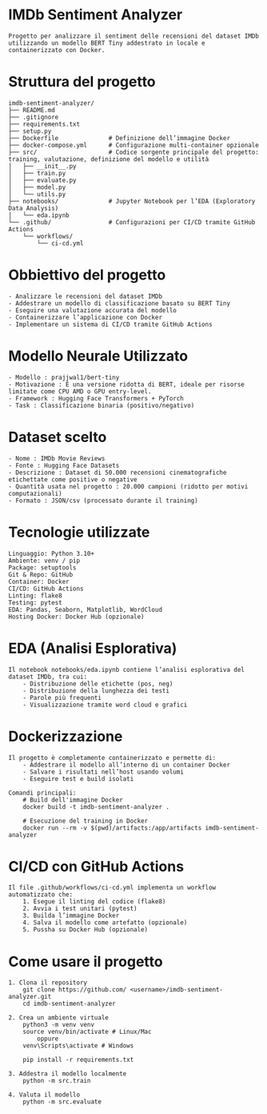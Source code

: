 # IMDb Sentiment Analyzer
    Progetto per analizzare il sentiment delle recensioni del dataset IMDb utilizzando un modello BERT Tiny addestrato in locale e containerizzato con Docker.

# Struttura del progetto
    imdb-sentiment-analyzer/
    ├── README.md
    ├── .gitignore
    ├── requirements.txt
    ├── setup.py
    ├── Dockerfile              # Definizione dell’immagine Docker
    ├── docker-compose.yml      # Configurazione multi-container opzionale
    ├── src/                    # Codice sorgente principale del progetto: training, valutazione, definizione del modello e utilità
    │   ├── __init__.py
    │   ├── train.py
    │   ├── evaluate.py
    │   ├── model.py
    │   └── utils.py
    ├── notebooks/              # Jupyter Notebook per l’EDA (Exploratory Data Analysis)
    │   └── eda.ipynb
    └── .github/                # Configurazioni per CI/CD tramite GitHub Actions
        └── workflows/
            └── ci-cd.yml

# Obbiettivo del progetto
    - Analizzare le recensioni del dataset IMDb
    - Addestrare un modello di classificazione basato su BERT Tiny
    - Eseguire una valutazione accurata del modello
    - Containerizzare l’applicazione con Docker
    - Implementare un sistema di CI/CD tramite GitHub Actions

# Modello Neurale Utilizzato
    - Modello : prajjwal1/bert-tiny
    - Motivazione : È una versione ridotta di BERT, ideale per risorse limitate come CPU AMD o GPU entry-level.
    - Framework : Hugging Face Transformers + PyTorch
    - Task : Classificazione binaria (positivo/negativo)

# Dataset scelto
    - Nome : IMDb Movie Reviews
    - Fonte : Hugging Face Datasets
    - Descrizione : Dataset di 50.000 recensioni cinematografiche etichettate come positive o negative
    - Quantità usata nel progetto : 20.000 campioni (ridotto per motivi computazionali)
    - Formato : JSON/csv (processato durante il training)

# Tecnologie utilizzate
    Linguaggio: Python 3.10+
    Ambiente: venv / pip
    Package: setuptools
    Git & Repo: GitHub
    Container: Docker
    CI/CD: GitHub Actions
    Linting: flake8
    Testing: pytest
    EDA: Pandas, Seaborn, Matplotlib, WordCloud
    Hosting Docker: Docker Hub (opzionale)

# EDA (Analisi Esplorativa)
    Il notebook notebooks/eda.ipynb contiene l’analisi esplorativa del dataset IMDb, tra cui:
        - Distribuzione delle etichette (pos, neg)
        - Distribuzione della lunghezza dei testi
        - Parole più frequenti
        - Visualizzazione tramite word cloud e grafici

# Dockerizzazione
    Il progetto è completamente containerizzato e permette di:
        - Addestrare il modello all’interno di un container Docker
        - Salvare i risultati nell’host usando volumi
        - Eseguire test e build isolati
    
    Comandi principali:
        # Build dell'immagine Docker
        docker build -t imdb-sentiment-analyzer .

        # Esecuzione del training in Docker
        docker run --rm -v $(pwd)/artifacts:/app/artifacts imdb-sentiment-analyzer

# CI/CD con GitHub Actions
    Il file .github/workflows/ci-cd.yml implementa un workflow automatizzato che:
        1. Esegue il linting del codice (flake8)
        2. Avvia i test unitari (pytest)
        3. Builda l’immagine Docker
        4. Salva il modello come artefatto (opzionale)
        5. Pussha su Docker Hub (opzionale)

# Come usare il progetto
    1. Clona il repository
        git clone https://github.com/ <username>/imdb-sentiment-analyzer.git
        cd imdb-sentiment-analyzer

    2. Crea un ambiente virtuale
        python3 -m venv venv
        source venv/bin/activate # Linux/Mac
            oppure
        venv\Scripts\activate # Windows

        pip install -r requirements.txt

    3. Addestra il modello localmente
        python -m src.train

    4. Valuta il modello
        python -m src.evaluate
